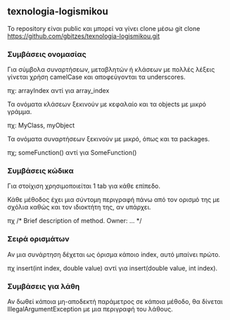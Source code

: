 ## texnologia-logismikou

Το repository είναι public και μπορεί να γίνει clone μέσω git clone https://github.com/gbitzes/texnologia-logismikou.git


### Συμβάσεις ονομασίας

Για σύμβολα συναρτήσεων, μεταβλητών ή κλάσεων με πολλές λέξεις γίνεται χρήση camelCase και αποφεύγονται τα underscores.

πχ: arrayIndex αντί για array_index

Τα ονόματα κλάσεων ξεκινούν με κεφαλαίο και τα objects με μικρό γράμμα.

πχ: MyClass, myObject

Τα ονόματα συναρτήσεων ξεκινούν με μικρό, όπως και τα packages.

πχ; someFunction() αντί για SomeFunction()

### Συμβάσεις κώδικα

Για στοίχιση χρησιμοποιείται 1 tab για κάθε επίπεδο.

Κάθε μέθοδος έχει μια σύντομη περιγραφή πάνω από τον ορισμό της με σχόλια καθώς και τον ιδιοκτήτη της, αν υπάρχει.

πχ /* Brief description of method. Owner: ... */

### Σειρά ορισμάτων

Αν μια συνάρτηση δέχεται ως όρισμα κάποιο index, αυτό μπαίνει πρώτο.

πχ insert(int index, double value) αντί για insert(double value, int index). 

### Συμβάσεις για λάθη

Αν δωθεί κάποια μη-αποδεκτή παράμετρος σε κάποια μέθοδο, θα δίνεται IllegalArgumentException με μια περιγραφή του λάθους.


